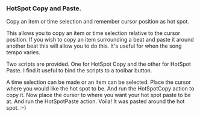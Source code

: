 ### HotSpot Copy and Paste.

Copy an item or time selection and remember cursor position as hot spot.

This allows you to copy an item or time selection relative to the cursor position. If you wish to copy an item surrounding a beat and paste it around another beat this will allow you to do this. It's useful for when the song tempo varies.

Two scripts are provided. One for HotSpot Copy and the other for HotSpot Paste. I find it useful to bind the scripts to a toolbar button.

A time selection can be made or an item can be selected. Place the cursor where you would like the hot spot to be. And run the HotSpotCopy action to copy it. Now place the cursor to where you want your hot spot paste to be at. And run the HotSpotPaste action. Voila! It was pasted around the hot spot. :-)
